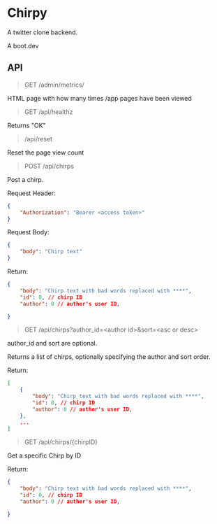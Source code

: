 # Chirpy

A twitter clone backend.

A boot.dev

## API

> GET /admin/metrics/

HTML page with how many times /app pages have been viewed

> GET /api/healthz

Returns "OK"

> /api/reset

Reset the page view count

> POST /api/chirps

Post a chirp.

Request Header:

```json
{
    "Authorization": "Bearer <access token>"
}
```

Request Body:

```json
{
    "body": "Chirp text"
}
```

Return:

```json
{
    "body": "Chirp text with bad words replaced with ****",
    "id": 0, // chirp ID
    "author": 0 // author's user ID,

}
```

> GET /api/chirps?author_id=\<author id\>&sort=\<asc or desc\>

author_id and sort are optional.

Returns a list of chirps, optionally specifying the author and sort order.

Return:

```json
[
    {
        "body": "Chirp text with bad words replaced with ****",
        "id": 0, // chirp ID
        "author": 0 // author's user ID,
    },
    ...
]
```

> GET /api/chirps/{chirpID}

Get a specific Chirp by ID

Return:

```json
{
    "body": "Chirp text with bad words replaced with ****",
    "id": 0, // chirp ID
    "author": 0 // author's user ID,

}
```
